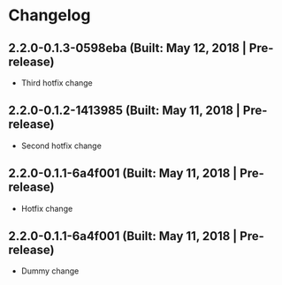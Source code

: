 # Changelog

## 2.2.0-0.1.3-0598eba (Built: May 12, 2018 | Pre-release)

* Third hotfix change

## 2.2.0-0.1.2-1413985 (Built: May 11, 2018 | Pre-release)

* Second hotfix change

## 2.2.0-0.1.1-6a4f001 (Built: May 11, 2018 | Pre-release)

* Hotfix change

## 2.2.0-0.1.1-6a4f001 (Built: May 11, 2018 | Pre-release)

* Dummy change

